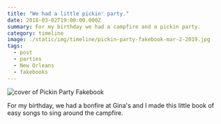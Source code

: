 ```yaml
---
title: "We had a little pickin' party."
date: 2018-03-02T19:00:00.000Z
summary: For my birthday we had a campfire and a pickin party.
category: timeline
image: ./static/img/timeline/pickin-party-fakebook-mar-2-2019.jpg
tags:
  - post
  - parties
  - New Orleans
  - fakebooks
---
```


![cover of Pickin Party Fakebook](/static/img/timeline/pickin-party-fakebook-mar-2-2019.jpg)

For my birthday, we had a bonfire at Gina's and I made this little book of easy songs to sing around the campfire. 